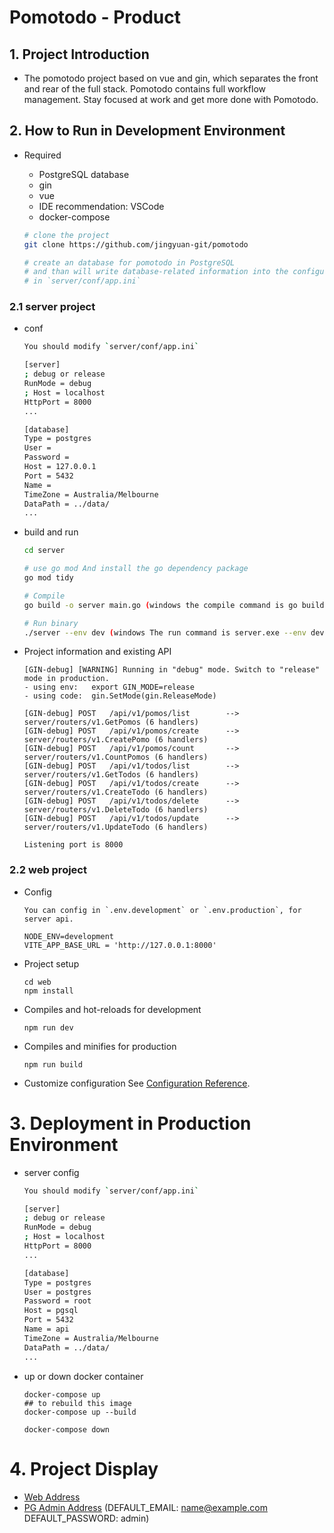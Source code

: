 # Pomotodo - Product 

## 1. Project Introduction
    
   - The pomotodo project based on vue and gin, which separates the front and rear of the full stack. Pomotodo contains full workflow management. Stay focused at work and get more done with Pomotodo.

## 2. How to Run in Development Environment

-  Required

   - PostgreSQL database
   - gin
   - vue
   - IDE recommendation: VSCode
   - docker-compose
  

    ```bash
    # clone the project
    git clone https://github.com/jingyuan-git/pomotodo

    # create an database for pomotodo in PostgreSQL
    # and than will write database-related information into the configuration
    # in `server/conf/app.ini`
    ``` 

### 2.1 server project

- conf

    ```bash
    You should modify `server/conf/app.ini`

    [server]
    ; debug or release
    RunMode = debug
    ; Host = localhost
    HttpPort = 8000
    ...

    [database]
    Type = postgres
    User = 
    Password = 
    Host = 127.0.0.1
    Port = 5432
    Name = 
    TimeZone = Australia/Melbourne
    DataPath = ../data/
    ...
    ```

- build and run

    ``` bash
    cd server

    # use go mod And install the go dependency package
    go mod tidy

    # Compile 
    go build -o server main.go (windows the compile command is go build -o server.exe main.go )

    # Run binary
    ./server --env dev (windows The run command is server.exe --env dev)
    ```

- Project information and existing API

    ```
    [GIN-debug] [WARNING] Running in "debug" mode. Switch to "release" mode in production.
    - using env:   export GIN_MODE=release
    - using code:  gin.SetMode(gin.ReleaseMode)

    [GIN-debug] POST   /api/v1/pomos/list        --> server/routers/v1.GetPomos (6 handlers)
    [GIN-debug] POST   /api/v1/pomos/create      --> server/routers/v1.CreatePomo (6 handlers)
    [GIN-debug] POST   /api/v1/pomos/count       --> server/routers/v1.CountPomos (6 handlers)
    [GIN-debug] POST   /api/v1/todos/list        --> server/routers/v1.GetTodos (6 handlers)
    [GIN-debug] POST   /api/v1/todos/create      --> server/routers/v1.CreateTodo (6 handlers)
    [GIN-debug] POST   /api/v1/todos/delete      --> server/routers/v1.DeleteTodo (6 handlers)
    [GIN-debug] POST   /api/v1/todos/update      --> server/routers/v1.UpdateTodo (6 handlers)

    Listening port is 8000
    ```

### 2.2 web project

- Config
    ```
    You can config in `.env.development` or `.env.production`, for server api.

    NODE_ENV=development
    VITE_APP_BASE_URL = 'http://127.0.0.1:8000'
    ```

- Project setup

    ```
    cd web
    npm install
    ```

- Compiles and hot-reloads for development

    ```
    npm run dev
    ```

- Compiles and minifies for production
    ```
    npm run build
    ```


- Customize configuration
See [Configuration Reference](https://cli.vuejs.org/config/).

# 3. Deployment in Production Environment

- server config

    ```bash
    You should modify `server/conf/app.ini`

    [server]
    ; debug or release
    RunMode = debug
    ; Host = localhost
    HttpPort = 8000
    ...

    [database]
    Type = postgres
    User = postgres
    Password = root
    Host = pgsql
    Port = 5432
    Name = api
    TimeZone = Australia/Melbourne
    DataPath = ../data/
    ...
    ```
- up or down docker container

    ```
    docker-compose up
    ## to rebuild this image
    docker-compose up --build
    
    docker-compose down
    ```

# 4. Project Display
- [Web Address](http://101.200.132.209:8080/)
- [PG Admin Address](http://101.200.132.209:5050/) (DEFAULT_EMAIL: name@example.com DEFAULT_PASSWORD: admin)
